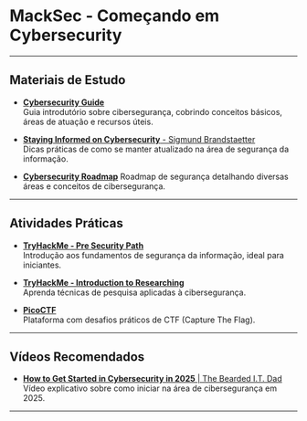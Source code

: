# MackSec - Começando em Cybersecurity

---

## Materiais de Estudo

- [**Cybersecurity Guide**](https://cybersecurityguide.org/resources/cybersecurity-101/)  
  Guia introdutório sobre cibersegurança, cobrindo conceitos básicos, áreas de atuação e recursos úteis.

- [**Staying Informed on Cybersecurity** - Sigmund Brandstaetter](https://osintph.medium.com/staying-informed-on-cybersecurity-a-simple-guide-that-everybody-can-use-434aa9f9128a)  
  Dicas práticas de como se manter atualizado na área de segurança da informação.

- [**Cybersecurity Roadmap**](https://roadmap.sh/cyber-security)
  Roadmap de segurança detalhando diversas áreas e conceitos de cibersegurança.
---

## Atividades Práticas

- [**TryHackMe - Pre Security Path**](https://tryhackme.com/path/outline/presecurity)  
  Introdução aos fundamentos de segurança da informação, ideal para iniciantes.

- [**TryHackMe - Introduction to Researching**](https://tryhackme.com/room/introtoresearch)  
  Aprenda técnicas de pesquisa aplicadas à cibersegurança.

- [**PicoCTF**](https://picoctf.org/)  
  Plataforma com desafios práticos de CTF (Capture The Flag).

---

## Vídeos Recomendados

- [**How to Get Started in Cybersecurity in 2025** | The Bearded I.T. Dad](https://www.youtube.com/watch?v=FaKPvWIWC1s&t=107s)  
  Vídeo explicativo sobre como iniciar na área de cibersegurança em 2025.

---

